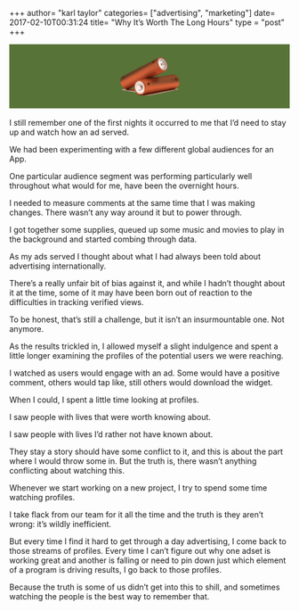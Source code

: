 +++
author= "karl taylor"
categories= ["advertising", "marketing"]
date= 2017-02-10T00:31:24
title= "Why It’s Worth The Long Hours"
type = "post"
+++

  ![](https://raw.githubusercontent.com/karljtaylor/kjt/blog/content/assets/ec295-1m-sw_ovtmdsx9am8syitzq.png)  


 I still remember one of the first nights it occurred to me that I’d need to stay up and watch how an ad served.

 We had been experimenting with a few different global audiences for an App.

 One particular audience segment was performing particularly well throughout what would for me, have been the overnight hours.

 I needed to measure comments at the same time that I was making changes. There wasn’t any way around it but to power through.

 I got together some supplies, queued up some music and movies to play in the background and started combing through data.

 As my ads served I thought about what I had always been told about advertising internationally.

 There’s a really unfair bit of bias against it, and while I hadn’t thought about it at the time, some of it may have been born out of reaction to the difficulties in tracking verified views.

 To be honest, that’s still a challenge, but it isn’t an insurmountable one. Not anymore.

 As the results trickled in, I allowed myself a slight indulgence and spent a little longer examining the profiles of the potential users we were reaching.

 I watched as users would engage with an ad. Some would have a positive comment, others would tap like, still others would download the widget.

 When I could, I spent a little time looking at profiles.

 I saw people with lives that were worth knowing about.

 I saw people with lives I’d rather not have known about.

 They stay a story should have some conflict to it, and this is about the part where I would throw some in. But the truth is, there wasn’t anything conflicting about watching this.

 Whenever we start working on a new project, I try to spend some time watching profiles.

 I take flack from our team for it all the time and the truth is they aren’t wrong: it’s wildly inefficient.

 But every time I find it hard to get through a day advertising, I come back to those streams of profiles. Every time I can’t figure out why one adset is working great and another is falling or need to pin down just which element of a program is driving results, I go back to those profiles.

 Because the truth is some of us didn’t get into this to shill, and sometimes watching the people is the best way to remember that.
